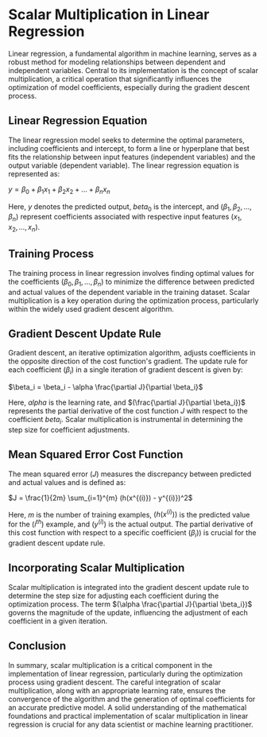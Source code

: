 # Scalar Multiplication in Linear Regression

Linear regression, a fundamental algorithm in machine learning, serves as a robust method for modeling relationships between dependent and independent variables. Central to its implementation is the concept of scalar multiplication, a critical operation that significantly influences the optimization of model coefficients, especially during the gradient descent process.

## Linear Regression Equation

The linear regression model seeks to determine the optimal parameters, including coefficients and intercept, to form a line or hyperplane that best fits the relationship between input features (independent variables) and the output variable (dependent variable). The linear regression equation is represented as:

$`y = \beta_0 + \beta_1x_1 + \beta_2x_2 + \ldots + \beta_nx_n`$

Here, $`y`$ denotes the predicted output, $`beta_0`$ is the intercept, and $`(\beta_1, \beta_2, \ldots, \beta_n)`$ represent coefficients associated with respective input features $`(x_1, x_2, \ldots, x_n)`$.

## Training Process

The training process in linear regression involves finding optimal values for the coefficients ($`\beta_0, \beta_1, \ldots, \beta_n`$) to minimize the difference between predicted and actual values of the dependent variable in the training dataset. Scalar multiplication is a key operation during the optimization process, particularly within the widely used gradient descent algorithm.

## Gradient Descent Update Rule

Gradient descent, an iterative optimization algorithm, adjusts coefficients in the opposite direction of the cost function's gradient. The update rule for each coefficient ($`\beta_i`$) in a single iteration of gradient descent is given by:

$`\beta_i = \beta_i - \alpha \frac{\partial J}{\partial \beta_i}`$

Here, $`alpha`$ is the learning rate, and $`(\frac{\partial J}{\partial \beta_i})`$ represents the partial derivative of the cost function $`J`$ with respect to the coefficient $`beta_i`$. Scalar multiplication is instrumental in determining the step size for coefficient adjustments.

## Mean Squared Error Cost Function

The mean squared error ($`J`$) measures the discrepancy between predicted and actual values and is defined as:

$`J = \frac{1}{2m} \sum_{i=1}^{m} (h(x^{(i)}) - y^{(i)})^2`$

Here, $`m`$ is the number of training examples, $`(h(x^{(i)}))`$ is the predicted value for the $`(i^{th})`$ example, and $`(y^{(i)})`$ is the actual output. The partial derivative of this cost function with respect to a specific coefficient $`(\beta_i))`$ is crucial for the gradient descent update rule.

## Incorporating Scalar Multiplication

Scalar multiplication is integrated into the gradient descent update rule to determine the step size for adjusting each coefficient during the optimization process. The term $`(\alpha \frac{\partial J}{\partial \beta_i})`$ governs the magnitude of the update, influencing the adjustment of each coefficient in a given iteration.

## Conclusion

In summary, scalar multiplication is a critical component in the implementation of linear regression, particularly during the optimization process using gradient descent. The careful integration of scalar multiplication, along with an appropriate learning rate, ensures the convergence of the algorithm and the generation of optimal coefficients for an accurate predictive model. A solid understanding of the mathematical foundations and practical implementation of scalar multiplication in linear regression is crucial for any data scientist or machine learning practitioner.
